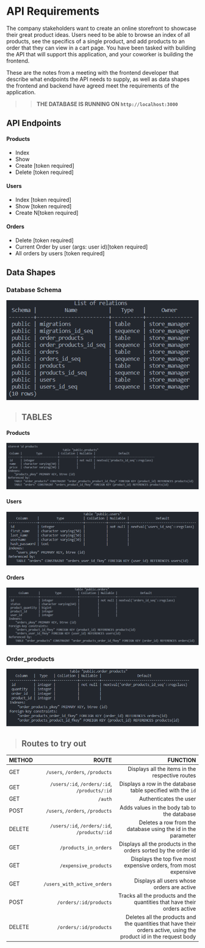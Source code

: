 # API Requirements
The company stakeholders want to create an online storefront to showcase their great product ideas. Users need to be able to browse an index of all products, see the specifics of a single product, and add products to an order that they can view in a cart page. You have been tasked with building the API that will support this application, and your coworker is building the frontend.

These are the notes from a meeting with the frontend developer that describe what endpoints the API needs to supply, as well as data shapes the frontend and backend have agreed meet the requirements of the application. 

>>**THE DATABASE IS RUNNING ON `http://localhost:3000`**
## API Endpoints
#### Products
- Index 
- Show
- Create [token required]
- Delete [token required]
<!-- - [OPTIONAL] Products in sorted by the order id -->

#### Users
- Index [token required]
- Show [token required]
- Create N[token required]

#### Orders
- Delete [token required]
- Current Order by user (args: user id)[token required]
- All orders by users [token required]
<!-- - [OPTIONAL] All Active orders by user [token required] -->

## Data Shapes

### **Database Schema**
![database_schema](images/db_schema.PNG)

>## **TABLES**

#### Products
![products_schema](images/products_schema.PNG)

#### Users
![users_schema](images/users_schema.PNG)

#### Orders
![orders_schema](images/orders_schema.PNG)

### Order_products
![order-products-schema](images/order-products_schema.PNG)

> ## **Routes to try out**
| METHOD | ROUTE                                        | FUNCTION                                                     |
| :----- | --------------------------------------------:| ------------------------------------------------------------:|
| GET    | `/users`, `/orders`, `/products`             | Displays all the items in the respective routes              |
| GET    | `/users/:id`, `/orders/:id`, `/products/:id` | Displays a row in the database table specified with the `id` |
| GET    | `/auth`                                      | Authenticates the user                                       |
| POST   | `/users`, `/orders`, `/products`             | Adds values in the body tab to the database                  |
| DELETE | `/users/:id`, `/orders/:id`, `/products/:id` | Deletes a row from the database using the id in the parameter|
| GET    | `/products_in_orders`                        | Displays all the products in the orders sorted by the order id  |
| GET    | `/expensive_products`                        | Displays the top five most expensive orders, from most expensive|
| GET    | `/users_with_active_orders`                  | Displays all users whose orders are active                      |
| POST   | `/orders/:id/products`                       | Tracks all the products and the quantities that have their orders active|
| DELETE   | `/orders/:id/products`                       | Deletes all the products and the quantities that have their orders active, using the product id in the request body|